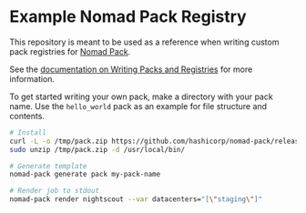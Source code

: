# Example Nomad Pack Registry

This repository is meant to be used as a reference when writing custom pack registries for [Nomad Pack](https://github.com/hashicorp/nomad-pack).

See the [documentation on Writing Packs and Registries](https://github.com/hashicorp/nomad-pack/blob/main/docs/writing-packs.md) for more information.

To get started writing your own pack, make a directory with your pack name. Use the `hello_world` pack as
an example for file structure and contents.

```bash
# Install
curl -L -o /tmp/pack.zip https://github.com/hashicorp/nomad-pack/releases/download/nightly/nomad-pack_0.0.1-techpreview.4_linux_amd64.zip
sudo unzip /tmp/pack.zip -d /usr/local/bin/

# Generate template
nomad-pack generate pack my-pack-name

# Render job to stdout
nomad-pack render nightscout --var datacenters="[\"staging\"]"
```
